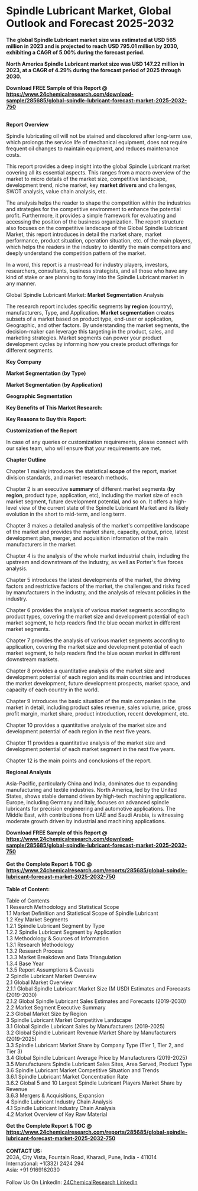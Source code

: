 <h1>Spindle Lubricant Market, Global Outlook and Forecast 2025-2032</h1><p><strong>The global Spindle Lubricant market size was estimated at USD 565 million in 2023 and is projected to reach USD 795.01 million by 2030, exhibiting a CAGR of 5.00% during the forecast period.</strong></p><p>
</p><p><strong>North America Spindle Lubricant market size was USD 147.22 million in 2023, at a CAGR of 4.29% during the forecast period of 2025 through 2030.</strong></p><div><b>Download FREE Sample of this Report @ 
            <a href="https://www.24chemicalresearch.com/download-sample/285685/global-spindle-lubricant-forecast-market-2025-2032-750">
            https://www.24chemicalresearch.com/download-sample/285685/global-spindle-lubricant-forecast-market-2025-2032-750</a></b></div><br><p>
</p><p><strong>Report Overview</strong></p><p>
</p><p>Spindle lubricating oil will not be stained and discolored after long-term use, which prolongs the service life of mechanical equipment, does not require frequent oil changes to maintain equipment, and reduces maintenance costs.</p><p>
</p><p>This report provides a deep insight into the global Spindle Lubricant market covering all its essential aspects. This ranges from a macro overview of the market to micro details of the market size, competitive landscape, development trend, niche market, key <strong>market drivers</strong> and challenges, SWOT analysis, value chain analysis, etc.</p><p>
</p><p></p><p>
</p><p>The analysis helps the reader to shape the competition within the industries and strategies for the competitive environment to enhance the potential profit. Furthermore, it provides a simple framework for evaluating and accessing the position of the business organization. The report structure also focuses on the competitive landscape of the Global Spindle Lubricant Market, this report introduces in detail the market share, market performance, product situation, operation situation, etc. of the main players, which helps the readers in the industry to identify the main competitors and deeply understand the competition pattern of the market.</p><p>
</p><p>In a word, this report is a must-read for industry players, investors, researchers, consultants, business strategists, and all those who have any kind of stake or are planning to foray into the Spindle Lubricant market in any manner.</p><p>
</p><p>Global Spindle Lubricant Market: <strong>Market Segmentation</strong> Analysis</p><p>
</p><p>The research report includes specific segments <strong>by region</strong> (country), manufacturers, Type, and Application. <strong>Market segmentation</strong> creates subsets of a market based on product type, end-user or application, Geographic, and other factors. By understanding the market segments, the decision-maker can leverage this targeting in the product, sales, and marketing strategies. Market segments can power your product development cycles by informing how you create product offerings for different segments.</p><p>
</p><p></p><p>
<strong>Key Company</strong></p><p>
</p><p></p><p>
</p><p>
</p><p></p><p>
<strong>Market Segmentation (by Type)</strong></p><p>
</p><p></p><p>
</p><p>
</p><p></p><p>
<strong>Market Segmentation (by Application)</strong></p><p>
</p><p></p><p>
</p><p>
</p><p></p><p>
<strong>Geographic Segmentation</strong></p><p>
</p><p></p><p>
</p><p>
</p><p></p><p>
<strong>Key Benefits of This Market Research:</strong></p><p>
</p><p></p><p>
</p><p>
</p><p><strong>Key Reasons to Buy this Report:</strong></p><p>
</p><p>
</p><p><strong>Customization of the Report</strong></p><p>
</p><p>In case of any queries or customization requirements, please connect with our sales team, who will ensure that your requirements are met.</p><p>
</p><p><strong>Chapter Outline</strong></p><p>
</p><p>Chapter 1 mainly introduces the statistical <strong>scope</strong> of the report, market division standards, and market research methods.</p><p>
</p><p>Chapter 2 is an executive <strong>summary</strong> of different market segments (<strong>by region</strong>, product type, application, etc), including the market size of each market segment, future development potential, and so on. It offers a high-level view of the current state of the Spindle Lubricant Market and its likely evolution in the short to mid-term, and long term.</p><p>
</p><p>Chapter 3 makes a detailed analysis of the market's competitive landscape of the market and provides the market share, capacity, output, price, latest development plan, merger, and acquisition information of the main manufacturers in the market.</p><p>
</p><p>Chapter 4 is the analysis of the whole market industrial chain, including the upstream and downstream of the industry, as well as Porter's five forces analysis.</p><p>
</p><p>Chapter 5 introduces the latest developments of the market, the driving factors and restrictive factors of the market, the challenges and risks faced by manufacturers in the industry, and the analysis of relevant policies in the industry.</p><p>
</p><p>Chapter 6 provides the analysis of various market segments according to product types, covering the market size and development potential of each market segment, to help readers find the blue ocean market in different market segments.</p><p>
</p><p>Chapter 7 provides the analysis of various market segments according to application, covering the market size and development potential of each market segment, to help readers find the blue ocean market in different downstream markets.</p><p>
</p><p>Chapter 8 provides a quantitative analysis of the market size and development potential of each region and its main countries and introduces the market development, future development prospects, market space, and capacity of each country in the world.</p><p>
</p><p>Chapter 9 introduces the basic situation of the main companies in the market in detail, including product sales revenue, sales volume, price, gross profit margin, market share, product introduction, recent development, etc.</p><p>
</p><p>Chapter 10 provides a quantitative analysis of the market size and development potential of each region in the next five years.</p><p>
</p><p>Chapter 11 provides a quantitative analysis of the market size and development potential of each market segment in the next five years.</p><p>
</p><p>Chapter 12 is the main points and conclusions of the report.</p><p>
</p><p></p><p>
<strong>Regional Analysis</strong></p><p>
</p><p></p><p>
</p><p>Asia-Pacific, particularly China and India, dominates due to expanding manufacturing and textile industries. North America, led by the United States, shows stable demand driven by high-tech machining applications. Europe, including Germany and Italy, focuses on advanced spindle lubricants for precision engineering and automotive applications. The Middle East, with contributions from UAE and Saudi Arabia, is witnessing moderate growth driven by industrial and machining applications.</p><div><b>Download FREE Sample of this Report @ 
            <a href="https://www.24chemicalresearch.com/download-sample/285685/global-spindle-lubricant-forecast-market-2025-2032-750">
            https://www.24chemicalresearch.com/download-sample/285685/global-spindle-lubricant-forecast-market-2025-2032-750</a></b></div><br><div><b>Get the Complete Report & TOC @ 
            <a href="https://www.24chemicalresearch.com/reports/285685/global-spindle-lubricant-forecast-market-2025-2032-750">
            https://www.24chemicalresearch.com/reports/285685/global-spindle-lubricant-forecast-market-2025-2032-750</a></b></div><br>
            <b>Table of Content:</b><p>Table of Contents<br />
1 Research Methodology and Statistical Scope<br />
1.1 Market Definition and Statistical Scope of Spindle Lubricant<br />
1.2 Key Market Segments<br />
1.2.1 Spindle Lubricant Segment by Type<br />
1.2.2 Spindle Lubricant Segment by Application<br />
1.3 Methodology & Sources of Information<br />
1.3.1 Research Methodology<br />
1.3.2 Research Process<br />
1.3.3 Market Breakdown and Data Triangulation<br />
1.3.4 Base Year<br />
1.3.5 Report Assumptions & Caveats<br />
2 Spindle Lubricant Market Overview<br />
2.1 Global Market Overview<br />
2.1.1 Global Spindle Lubricant Market Size (M USD) Estimates and Forecasts (2019-2030)<br />
2.1.2 Global Spindle Lubricant Sales Estimates and Forecasts (2019-2030)<br />
2.2 Market Segment Executive Summary<br />
2.3 Global Market Size by Region<br />
3 Spindle Lubricant Market Competitive Landscape<br />
3.1 Global Spindle Lubricant Sales by Manufacturers (2019-2025)<br />
3.2 Global Spindle Lubricant Revenue Market Share by Manufacturers (2019-2025)<br />
3.3 Spindle Lubricant Market Share by Company Type (Tier 1, Tier 2, and Tier 3)<br />
3.4 Global Spindle Lubricant Average Price by Manufacturers (2019-2025)<br />
3.5 Manufacturers Spindle Lubricant Sales Sites, Area Served, Product Type<br />
3.6 Spindle Lubricant Market Competitive Situation and Trends<br />
3.6.1 Spindle Lubricant Market Concentration Rate<br />
3.6.2 Global 5 and 10 Largest Spindle Lubricant Players Market Share by Revenue<br />
3.6.3 Mergers & Acquisitions, Expansion<br />
4 Spindle Lubricant Industry Chain Analysis<br />
4.1 Spindle Lubricant Industry Chain Analysis<br />
4.2 Market Overview of Key Raw Material</p><div><b>Get the Complete Report & TOC @ 
            <a href="https://www.24chemicalresearch.com/reports/285685/global-spindle-lubricant-forecast-market-2025-2032-750">
            https://www.24chemicalresearch.com/reports/285685/global-spindle-lubricant-forecast-market-2025-2032-750</a></b></div><br><b>CONTACT US:</b><br>
            203A, City Vista, Fountain Road, Kharadi, Pune, India - 411014<br>
            International: +1(332) 2424 294<br>
            Asia: +91 9169162030 <br><br>
            Follow Us On LinkedIn: <a href="https://www.linkedin.com/company/24chemicalresearch/">24ChemicalResearch LinkedIn</a>